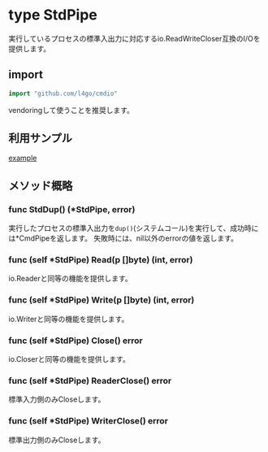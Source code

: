 # type StdPipe
実行しているプロセスの標準入出力に対応するio.ReadWriteCloser互換のI/Oを提供します。

## import
```go
import "github.com/l4go/cmdio"
```
vendoringして使うことを推奨します。

## 利用サンプル

[example](../examples/ex_cmdio2/ex_cmdio2.go)

## メソッド概略

### func StdDup() (\*StdPipe, error)
実行したプロセスの標準入出力を`dup()`(システムコール)を実行して、成功時には*CmdPipeを返します。
失敗時には、nil以外のerrorの値を返します。

### func (self \*StdPipe) Read(p []byte) (int, error)
io.Readerと同等の機能を提供します。

### func (self \*StdPipe) Write(p []byte) (int, error)
io.Writerと同等の機能を提供します。

### func (self \*StdPipe) Close() error
io.Closerと同等の機能を提供します。

### func (self \*StdPipe) ReaderClose() error
標準入力側のみCloseします。

### func (self \*StdPipe) WriterClose() error
標準出力側のみCloseします。
